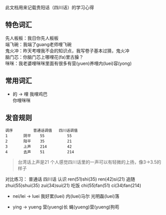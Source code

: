 此文档用来记载贵阳话（四川话）的学习心得


## 特色词汇

先人板板：我日你先人板板  
端飞碗：我端了guang老师哩飞碗  
鬼火冲：昨天考哩我不会的知识点，我写卷子基本过猜，鬼火冲  
脑门芯：你脑门芯上哪哩花(fa)里古臊？  
咪咪：我老婆哩咪咪里面有很多有营(yuen)养哩内(luei)容(yong)


## 常用词汇

* 的 -> 哩
    我哩鸡巴  
    你哩咪咪  

## 发音规则

    调序         普通话调值   四川话调值
    1       阴平    55          55
    2       阳平    35          21
    3       上声    214         42
    4       去声    51          214

> 台湾话上声是21
> 个人感觉四川话里的一声可以有轻微的上扬，像3->3.5的样子

对比练习：
                普通话                 四川话
    认识    ren(51)shi(35)          ren(42)si(21)
    追随    zhui(55)shui(35)        zui(34)sui(21)
    吃饭    chi(55)fan(51)          ci(34)fan(214)

* nei/lei -> luei
    我好累(luei)
    内(luei)马尔
    光明磊(luei)落

* ying -> yueng
    营(yueng)长
    蝇(yueng)营(yueng)狗苟

